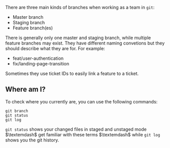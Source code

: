 There are three main kinds of branches when working as a team in `git`:
- Master branch
- Staging branch
- Feature branch(es)

There is generally only one master and staging branch, while multiple feature branches may exist. They have different naming convetions but they should describe what they are for. For example:
- feat/user-authentication
- fix/landing-page-transition

Sometimes they use ticket IDs to easily link a feature to a ticket.
## Where am I?

To check where you currently are, you can use the following commands:
```git
git branch
git status
git log
```
`git status` shows your changed files in staged and unstaged mode $\textemdash$ get familiar with these terms $\textemdash$ while `git log` shows you the git history.